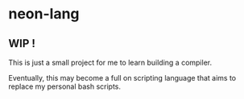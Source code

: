 # neon-lang

## WIP !

This is just a small project for me to learn building a compiler.

Eventually, this may become a full on scripting language that aims to replace
my personal bash scripts.
